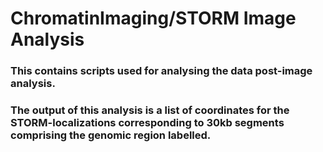 # ChromatinImaging/STORM Image Analysis

### This contains scripts used for analysing the data post-image analysis.
### The output of this analysis is a list of coordinates for the STORM-localizations corresponding to 30kb segments comprising the genomic region labelled.